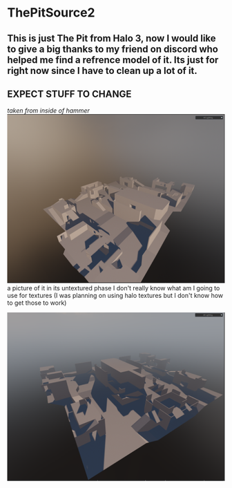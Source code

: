 # ThePitSource2

This is just The Pit from Halo 3, now I would like to give a big thanks to my friend on discord who helped me find a refrence model of it. Its just for right now since I have to clean up a lot of it.
-------------------------------------------------------------------------------------------------------------------------------------------------------------------------


EXPECT STUFF TO CHANGE
----------------------


*taken from inside of hammer*
![title](Images/hla.png)
a picture of it in its untextured phase
I don't really know what am I going to use for textures (I was planning on using halo textures but I don't know how to get those to work)

![title](Images/hla2.png)

